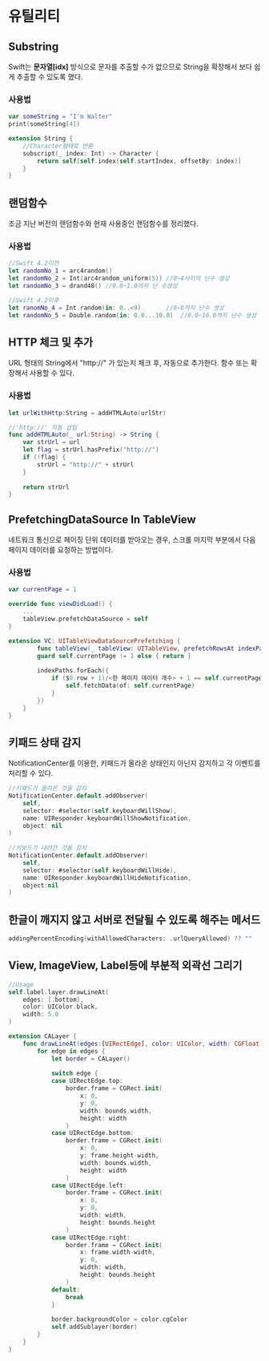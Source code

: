 # 유틸리티

## Substring
Swift는 **문자열[idx]** 방식으로 문자를 추출할 수가 없으므로 String을 확장해서 보다 쉽게 추출할 수 있도록 했다.

### 사용법
```swift
var someString = "I'm Walter"
print(someString[4])

extension String {
    //Character형태로 반환
    subscript(_ index: Int) -> Character {
        return self[self.index(self.startIndex, offsetBy: index)]
    }
}
```

## 랜덤함수
조금 지난 버전의 랜덤함수와 현재 사용중인 랜덤함수를 정리했다.

### 사용법
```swift
//Swift 4.2이전
let randomNo_1 = arc4random()
let randomNo_2 = Int(arc4random_uniform(5)) //0~4사이의 난수 생성
let randomNo_3 = drand48() //0.0~1.0까지 난 수생성

//Swift 4.2이후
let ranomNo_4 = Int.random(in: 0..<9)       //0~8까지 난수 생성
let randomNo_5 = Double.random(in: 0.0...10.0)  //0.0~10.0까지 난수 생성
```

## HTTP 체크 및 추가
URL 형태의 String에서 "http://" 가 있는지 체크 후, 자동으로 추가한다.
함수 또는 확장해서 사용할 수 있다.

### 사용법
```swift
let urlWithHttp:String = addHTMLAuto(urlStr)

//'http://' 자동 삽입
func addHTMLAuto(_ url:String) -> String {
    var strUrl = url
    let flag = strUrl.hasPrefix("http://")
    if (!flag) {
        strUrl = "http://" + strUrl
    }
    
    return strUrl
}
```

## PrefetchingDataSource In TableView
네트워크 통신으로 페이징 단위 데이터를 받아오는 경우, 스크롤 마지막 부분에서 다음 페이지 데이터를 요청하는 방법이다.

### 사용법
```swift
var currentPage = 1

override func viewDidLoad() {
    ...
    tableView.prefetchDataSource = self
}

extension VC: UITableViewDataSourcePrefetching {
        func tableView(_ tableView: UITableView, prefetchRowsAt indexPaths: [IndexPath]) {
        guard self.currentPage != 1 else { return }
        
        indexPaths.forEach({
            if ($0.row + 1)/<한 페이지 데이터 개수> + 1 == self.currentPage {
                self.fetchData(of: self.currentPage)
            }
        })
    }
}
```

## 키패드 상태 감지
NotificationCenter를 이용한, 키패드가 올라온 상태인지 아닌지 감지하고 각 이벤트를 처리할 수 있다.
```swift
//키패드가 올라온 것을 감지
NotificationCenter.default.addObserver(
    self,
    selector: #selector(self.keyboardWillShow),
    name: UIResponder.keyboardWillShowNotification,
    object: nil
)
    
//키보드가 내려간 것을 감지
NotificationCenter.default.addObserver(
    self,
    selector: #selector(self.keyboardWillHide),
    name: UIResponder.keyboardWillHideNotification,
    object:nil
)
```

## 한글이 깨지지 않고 서버로 전달될 수 있도록 해주는 메서드
```swift
addingPercentEncoding(withAllowedCharacters: .urlQueryAllowed) ?? ""
```

## View, ImageView, Label등에 부분적 외곽선 그리기
```swift
//Usage
self.label.layer.drawLineAt(
    edges: [.bottom],
    color: UIColor.black,
    width: 5.0
)

extension CALayer {
    func drawLineAt(edges:[UIRectEdge], color: UIColor, width: CGFloat) {
        for edge in edges {
            let border = CALayer()
            
            switch edge {
            case UIRectEdge.top:
                border.frame = CGRect.init(
                    x: 0,
                    y: 0,
                    width: bounds.width,
                    height: width
                )
            case UIRectEdge.bottom:
                border.frame = CGRect.init(
                    x: 0,
                    y: frame.height-width,
                    width: bounds.width,
                    height: width
                )
            case UIRectEdge.left:
                border.frame = CGRect.init(
                    x: 0,
                    y: 0,
                    width: width,
                    height: bounds.height
                )
            case UIRectEdge.right:
                border.frame = CGRect.init(
                    x: frame.width-width,
                    y: 0,
                    width: width,
                    height: bounds.height
                )
            default:
                break
            }
            
            border.backgroundColor = color.cgColor
            self.addSublayer(border)
        }
    }
}
```